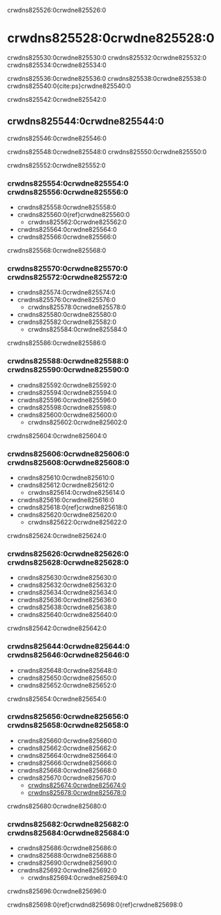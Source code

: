 crwdns825526:0crwdne825526:0
# crwdns825528:0crwdne825528:0

crwdns825530:0crwdne825530:0 crwdns825532:0crwdne825532:0 crwdns825534:0crwdne825534:0

crwdns825536:0crwdne825536:0 crwdns825538:0crwdne825538:0 crwdns825540:0{cite:ps}crwdne825540:0

crwdns825542:0crwdne825542:0
## crwdns825544:0crwdne825544:0

crwdns825546:0crwdne825546:0

crwdns825548:0crwdne825548:0 crwdns825550:0crwdne825550:0

crwdns825552:0crwdne825552:0
### crwdns825554:0crwdne825554:0 crwdns825556:0crwdne825556:0

- crwdns825558:0crwdne825558:0
- crwdns825560:0{ref}crwdne825560:0
  - crwdns825562:0crwdne825562:0
- crwdns825564:0crwdne825564:0
- crwdns825566:0crwdne825566:0

crwdns825568:0crwdne825568:0
### crwdns825570:0crwdne825570:0 crwdns825572:0crwdne825572:0

- crwdns825574:0crwdne825574:0
- crwdns825576:0crwdne825576:0
  - crwdns825578:0crwdne825578:0
- crwdns825580:0crwdne825580:0
- crwdns825582:0crwdne825582:0
  - crwdns825584:0crwdne825584:0

crwdns825586:0crwdne825586:0
### crwdns825588:0crwdne825588:0 crwdns825590:0crwdne825590:0

- crwdns825592:0crwdne825592:0
- crwdns825594:0crwdne825594:0
- crwdns825596:0crwdne825596:0
- crwdns825598:0crwdne825598:0
- crwdns825600:0crwdne825600:0
  - crwdns825602:0crwdne825602:0

crwdns825604:0crwdne825604:0
### crwdns825606:0crwdne825606:0 crwdns825608:0crwdne825608:0

- crwdns825610:0crwdne825610:0
- crwdns825612:0crwdne825612:0
  - crwdns825614:0crwdne825614:0
- crwdns825616:0crwdne825616:0
- crwdns825618:0{ref}crwdne825618:0
- crwdns825620:0crwdne825620:0
  - crwdns825622:0crwdne825622:0

crwdns825624:0crwdne825624:0
### crwdns825626:0crwdne825626:0 crwdns825628:0crwdne825628:0

- crwdns825630:0crwdne825630:0
- crwdns825632:0crwdne825632:0
- crwdns825634:0crwdne825634:0
- crwdns825636:0crwdne825636:0
- crwdns825638:0crwdne825638:0
- crwdns825640:0crwdne825640:0

crwdns825642:0crwdne825642:0
### crwdns825644:0crwdne825644:0 crwdns825646:0crwdne825646:0

- crwdns825648:0crwdne825648:0
- crwdns825650:0crwdne825650:0
- crwdns825652:0crwdne825652:0

crwdns825654:0crwdne825654:0
### crwdns825656:0crwdne825656:0 crwdns825658:0crwdne825658:0

- crwdns825660:0crwdne825660:0
- crwdns825662:0crwdne825662:0
- crwdns825664:0crwdne825664:0
- crwdns825666:0crwdne825666:0
- crwdns825668:0crwdne825668:0
- crwdns825670:0crwdne825670:0
  - [crwdns825674:0crwdne825674:0](crwdns825672:0crwdne825672:0)
  - [crwdns825678:0crwdne825678:0](crwdns825676:0crwdne825676:0)

crwdns825680:0crwdne825680:0
### crwdns825682:0crwdne825682:0 crwdns825684:0crwdne825684:0

- crwdns825686:0crwdne825686:0
- crwdns825688:0crwdne825688:0
- crwdns825690:0crwdne825690:0
- crwdns825692:0crwdne825692:0
  - crwdns825694:0crwdne825694:0

crwdns825696:0crwdne825696:0

crwdns825698:0{ref}crwdnd825698:0{ref}crwdne825698:0
